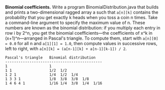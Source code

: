 **Binomial coefficients.** Write a program BinomialDistribution.java that builds and prints a two-dimensional ragged array a such that ```a[n][k]``` contains the probability that you get exactly k heads when you toss a coin n times. Take a command-line argument to specify the maximum value of n. These numbers are known as the binomial distribution: if you multiply each entry in row i by 2^n, you get the binomial coefficients—the coefficients of x^k in (x+1)^n—arranged in Pascal's triangle. To compute them, start with ```a[n][0] = 0.0``` for all n and ```a[1][1] = 1.0```, then compute values in successive rows, left to right, with ```a[n][k] = (a[n-1][k] + a[n-1][k-1]) / 2```.    

```
Pascal's triangle   Binomial distribution
--------------------------------------------
1                   1 
1 1                 1/2  1/2 
1 2 1               1/4  1/2  1/4 
1 3 3 1             1/8  3/8  3/8  1/8 
1 4 6 4 1           1/16 1/4  3/8  1/4  1/16
```
